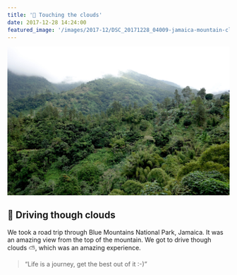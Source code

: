 ```yaml
---
title: '🙌 Touching the clouds'
date: 2017-12-28 14:24:00
featured_image: '/images/2017-12/DSC_20171228_04009-jamaica-mountain-cloud-1700x1100.jpg'
---
```


![](/images/2017-12/DSC_20171228_04009-jamaica-mountain-cloud-1700x1100.jpg)

## 🚗 Driving though clouds
We took a road trip through Blue Mountains National Park, Jamaica. It was an amazing view from the top of the mountain.
We got to drive though clouds ⛅️, which was an amazing experience.

> “Life is a journey, get the best out of it :-)”

